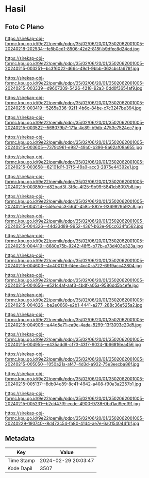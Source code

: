 # Hasil

## Foto C Plano

https://sirekap-obj-formc.kpu.go.id/9e22/pemilu/pdpr/35/02/06/20/01/3502062001005-20240218-202534--fe5b0cd1-8506-42d2-818f-b9dfec8d24cd.jpg

https://sirekap-obj-formc.kpu.go.id/9e22/pemilu/pdpr/35/02/06/20/01/3502062001005-20240215-003251--bc3f6022-d66c-49c1-9bbb-062cbcfa679f.jpg

https://sirekap-obj-formc.kpu.go.id/9e22/pemilu/pdpr/35/02/06/20/01/3502062001005-20240215-003339--d9607309-5426-4218-92a3-0dd0f3654af9.jpg

https://sirekap-obj-formc.kpu.go.id/9e22/pemilu/pdpr/35/02/06/20/01/3502062001005-20240215-003419--5265a336-92f1-4b6c-84be-c7c3247be394.jpg

https://sirekap-obj-formc.kpu.go.id/9e22/pemilu/pdpr/35/02/06/20/01/3502062001005-20240215-003522--568079b7-171a-4c89-b9db-4753e7524ec7.jpg

https://sirekap-obj-formc.kpu.go.id/9e22/pemilu/pdpr/35/02/06/20/01/3502062001005-20240215-003605--7379c961-e987-49a0-b396-8a62af08a655.jpg

https://sirekap-obj-formc.kpu.go.id/9e22/pemilu/pdpr/35/02/06/20/01/3502062001005-20240215-003658--62101d1f-37f5-49a0-acc3-2875e44392e1.jpg

https://sirekap-obj-formc.kpu.go.id/9e22/pemilu/pdpr/35/02/06/20/01/3502062001005-20240215-003850--d82bad3f-3f6e-4f25-9b99-5841cb8097b8.jpg

https://sirekap-obj-formc.kpu.go.id/9e22/pemilu/pdpr/35/02/06/20/01/3502062001005-20240215-004214--559cedc3-564f-458c-892e-9369929592c8.jpg

https://sirekap-obj-formc.kpu.go.id/9e22/pemilu/pdpr/35/02/06/20/01/3502062001005-20240215-004326--44d33d89-9952-436f-b63e-90cc634fa562.jpg

https://sirekap-obj-formc.kpu.go.id/9e22/pemilu/pdpr/35/02/06/20/01/3502062001005-20240215-004419--8680e75b-9242-48f5-b77b-e73d403e323a.jpg

https://sirekap-obj-formc.kpu.go.id/9e22/pemilu/pdpr/35/02/06/20/01/3502062001005-20240215-004603--4c400129-f4ee-4cc0-a722-69f9acc42804.jpg

https://sirekap-obj-formc.kpu.go.id/9e22/pemilu/pdpr/35/02/06/20/01/3502062001005-20240215-004656--e521c4af-aaf3-4bdf-a05a-9586dd5b4efe.jpg

https://sirekap-obj-formc.kpu.go.id/9e22/pemilu/pdpr/35/02/06/20/01/3502062001005-20240215-004826--ba2e0668-e2b1-4441-a277-288c36e525a2.jpg

https://sirekap-obj-formc.kpu.go.id/9e22/pemilu/pdpr/35/02/06/20/01/3502062001005-20240215-004906--a44d5a71-ca9e-4ada-8299-13f3093c20d5.jpg

https://sirekap-obj-formc.kpu.go.id/9e22/pemilu/pdpr/35/02/06/20/01/3502062001005-20240215-004955--e435add8-cf73-4317-9024-1b66816ea456.jpg

https://sirekap-obj-formc.kpu.go.id/9e22/pemilu/pdpr/35/02/06/20/01/3502062001005-20240215-005050--1050a21a-af47-4d3d-a932-75e3eecba86f.jpg

https://sirekap-obj-formc.kpu.go.id/9e22/pemilu/pdpr/35/02/06/20/01/3502062001005-20240215-005137--8db04e89-8c41-4942-a408-f90a3a2257b1.jpg

https://sirekap-obj-formc.kpu.go.id/9e22/pemilu/pdpr/35/02/06/20/01/3502062001005-20240215-005231--b2dd47f9-ecde-4900-9736-0bd1ad9eef91.jpg

https://sirekap-obj-formc.kpu.go.id/9e22/pemilu/pdpr/35/02/06/20/01/3502062001005-20240229-190740--8d473c54-fa80-41d4-ae7e-6a0154044fbf.jpg


## Metadata

| Key        | Value               |
| ---------- | ------------------- |
| Time Stamp | 2024-02-29 20:03:47 |
| Kode Dapil | 3507                |



